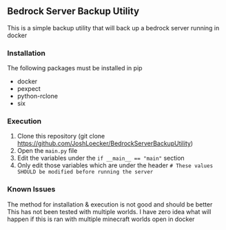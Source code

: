 Bedrock Server Backup Utility
-----------------------------

This is a simple backup utility that will back up a bedrock server running in docker

### Installation
The following packages must be installed in pip

- docker
- pexpect
- python-rclone
- six

### Execution
1. Clone this repository (git clone https://github.com/JoshLoecker/BedrockServerBackupUtility)
2. Open the `main.py` file
3. Edit the variables under the `if __main__ == "main"` section
4. Only edit those variables which are under the header `# These values SHOULD be modified before running the server`

### Known Issues
The method for installation & execution is not good and should be better
This has not been tested with multiple worlds. I have zero idea what will happen if this is ran with multiple minecraft worlds open in docker
